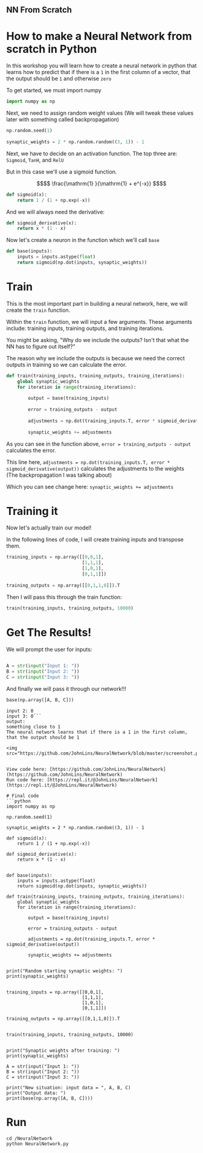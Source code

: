 ## NN From Scratch
# How to make a Neural Network from scratch in Python
 
In this workshop you will learn how to create a neural network in python that learns how to predict that if there is a `1` in the first column of a vector, that the output should be `1` and otherwise `zero`
 
To get started, we must import numpy
```python
import numpy as np
```
Next, we need to assign random weight values (We will tweak these values later with something called backpropagation)
```python
np.random.seed(1)
 
synaptic_weights = 2 * np.random.random((3, 1)) - 1
```
 
Next, we have to decide on an activation function. The top three are: `Sigmoid`, `TanH`, and `RelU`
 
But in this case we'll use a sigmoid function.
```math
$$ \frac{\mathrm{1} }{\mathrm{1} + e^{-x}} $$
```
```python
def sigmoid(x):
    return 1 / (1 + np.exp(-x))
```
 
And we will always need the derivative:
```python
def sigmoid_derivative(x):
    return x * (1 - x)
```
 
Now let's create a neuron in the function which we'll call `base`
```python
def base(inputs):
    inputs = inputs.astype(float) 
    return sigmoid(np.dot(inputs, synaptic_weights))
```
 
# Train
This is the most important part in building a neural network, here, we will create the `train` function.
 
Within the `train` function, we will input a few arguments. These arguments include: training inputs, training outputs, and training iterations.
 
You might be asking, "Why do we include the outputs? Isn't that what the NN has to figure out itself?" 
 
The reason why we include the outputs is because we need the correct outputs in training so we can calculate the error.
 
 
```python
def train(training_inputs, training_outputs, training_iterations):
    global synaptic_weights
    for iteration in range(training_iterations):
        
        output = base(training_inputs)
        
        error = training_outputs - output
        
        adjustments = np.dot(training_inputs.T, error * sigmoid_derivative(output))
 
        synaptic_weights += adjustments
```
 
As you can see in the function above, `error = training_outputs - output ` calculates the error.
 
This line here, `adjustments = np.dot(training_inputs.T, error * sigmoid_derivative(output))` calculates the adjustments to the weights (The backpropagation I was talking about)
 
Which you can see change here: `synaptic_weights += adjustments`
 
 
# Training it
Now let's actually train our model!
 
In the following lines of code, I will create training inputs and transpose them.
 
```python
training_inputs = np.array([[0,0,1],
                            [1,1,1],
                            [1,0,1],
                            [0,1,1]])
 
training_outputs = np.array([[0,1,1,0]]).T
```
 
Then I will pass this through the train function:
```python
train(training_inputs, training_outputs, 10000)
```
 
# Get The Results!
 
We will prompt the user for inputs:
```python
 
A = str(input("Input 1: "))
B = str(input("Input 2: "))
C = str(input("Input 3: "))
```
 
And finally we will pass it through our network!!!
```python
base(np.array([A, B, C]))
```
 
```input 1: 1
input 2: 0
input 3: 0```
output:
something close to 1
The neural network learns that if there is a 1 in the first column, that the output should be 1
 
<img src="https://github.com/JohnLins/NeuralNetwork/blob/master/screenshot.png">
 
 
View code here: [https://github.com/JohnLins/NeuralNetwork](https://github.com/JohnLins/NeuralNetwork)
Run code here: [https://repl.it/@JohnLins/NeuralNetwork](https://repl.it/@JohnLins/NeuralNetwork)
 
# Final code
```python
import numpy as np
 
np.random.seed(1)
 
synaptic_weights = 2 * np.random.random((3, 1)) - 1
 
def sigmoid(x):
    return 1 / (1 + np.exp(-x))
 
def sigmoid_derivative(x):
    return x * (1 - x)
 
 
def base(inputs):
    inputs = inputs.astype(float) 
    return sigmoid(np.dot(inputs, synaptic_weights))
 
def train(training_inputs, training_outputs, training_iterations):
    global synaptic_weights
    for iteration in range(training_iterations):
        
        output = base(training_inputs)
        
        error = training_outputs - output
        
        adjustments = np.dot(training_inputs.T, error * sigmoid_derivative(output))
 
        synaptic_weights += adjustments
 
 
print("Random starting synaptic weights: ")
print(synaptic_weights)
 
 
training_inputs = np.array([[0,0,1],
                            [1,1,1],
                            [1,0,1],
                            [0,1,1]])
 
training_outputs = np.array([[0,1,1,0]]).T
 
  
train(training_inputs, training_outputs, 10000)
 
 
print("Synaptic weights after training: ")
print(synaptic_weights)
 
A = str(input("Input 1: "))
B = str(input("Input 2: "))
C = str(input("Input 3: "))
    
print("New situation: input data = ", A, B, C)
print("Output data: ")
print(base(np.array([A, B, C])))
```



# Run
`cd /NeuralNetwork`
<br/>
`python NeuralNetwork.py`
